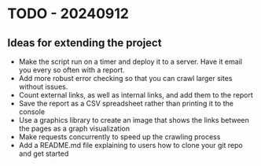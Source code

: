 # TODO - 20240912

## Ideas for extending the project
* Make the script run on a timer and deploy it to a server. Have it email you every so often with a report.
* Add more robust error checking so that you can crawl larger sites without issues.
* Count external links, as well as internal links, and add them to the report
* Save the report as a CSV spreadsheet rather than printing it to the console
* Use a graphics library to create an image that shows the links between the pages as a graph visualization
* Make requests concurrently to speed up the crawling process
* Add a README.md file explaining to users how to clone your git repo and get started
